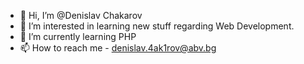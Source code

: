 - 👋 Hi, I’m @Denislav Chakarov
- 👀 I’m interested in learning new stuff regarding Web Development.
- 🌱 I’m currently learning PHP
- 📫 How to reach me - denislav.4ak1rov@abv.bg

<!---
Denislav-Chakarov/Denislav-Chakarov is a ✨ special ✨ repository because its `README.md` (this file) appears on your GitHub profile.
You can click the Preview link to take a look at your changes.
--->
